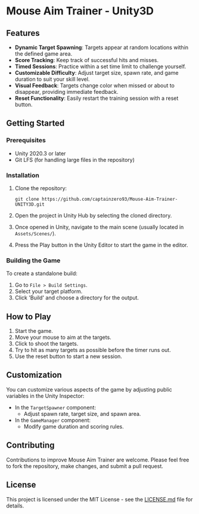 # Mouse Aim Trainer - Unity3D

## Features

- **Dynamic Target Spawning**: Targets appear at random locations within the defined game area.
- **Score Tracking**: Keep track of successful hits and misses.
- **Timed Sessions**: Practice within a set time limit to challenge yourself.
- **Customizable Difficulty**: Adjust target size, spawn rate, and game duration to suit your skill level.
- **Visual Feedback**: Targets change color when missed or about to disappear, providing immediate feedback.
- **Reset Functionality**: Easily restart the training session with a reset button.

## Getting Started

### Prerequisites

- Unity 2020.3 or later
- Git LFS (for handling large files in the repository)

### Installation

1. Clone the repository:
   ```
   git clone https://github.com/captainzero93/Mouse-Aim-Trainer-UNITY3D.git
   ```

2. Open the project in Unity Hub by selecting the cloned directory.

3. Once opened in Unity, navigate to the main scene (usually located in `Assets/Scenes/`).

4. Press the Play button in the Unity Editor to start the game in the editor.

### Building the Game

To create a standalone build:

1. Go to `File > Build Settings`.
2. Select your target platform.
3. Click 'Build' and choose a directory for the output.

## How to Play

1. Start the game.
2. Move your mouse to aim at the targets.
3. Click to shoot the targets.
4. Try to hit as many targets as possible before the timer runs out.
5. Use the reset button to start a new session.

## Customization

You can customize various aspects of the game by adjusting public variables in the Unity Inspector:

- In the `TargetSpawner` component:
  - Adjust spawn rate, target size, and spawn area.
- In the `GameManager` component:
  - Modify game duration and scoring rules.

## Contributing

Contributions to improve Mouse Aim Trainer are welcome. Please feel free to fork the repository, make changes, and submit a pull request.

## License

This project is licensed under the MIT License - see the [LICENSE.md](LICENSE.md) file for details.
